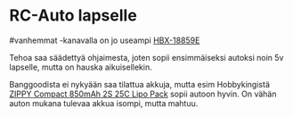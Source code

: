 RC-Auto lapselle
================

#vanhemmat -kanavalla on jo useampi [HBX-18859E](https://www.banggood.com/HBX-18859E-RC-Car-118-2_4G-4WD-Off-Road-Electric-Powered-Buggy-Crawler-p-1282278.html?cur_warehouse=CN
)

Tehoa saa säädettyä ohjaimesta, joten sopii ensimmäiseksi autoksi noin 5v lapselle, mutta on hauska aikuisellekin.


Banggoodista ei nykyään saa tilattua akkuja, mutta esim Hobbykingistä [ZIPPY Compact 850mAh 2S 25C Lipo Pack](https://hobbyking.com/en_us/zippy-compact-850mah-2s-25c-lipo-pack.html?___store=en_us) sopii autoon hyvin. On vähän auton mukana tulevaa akkua isompi, mutta mahtuu.
